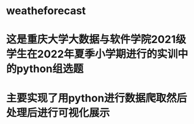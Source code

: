 # weatheforecast
# 这是重庆大学大数据与软件学院2021级学生在2022年夏季小学期进行的实训中的python组选题
# 主要实现了用python进行数据爬取然后处理后进行可视化展示
